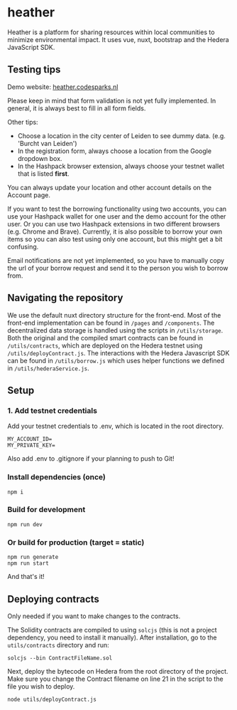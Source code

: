 # heather

Heather is a platform for sharing resources within local communities to minimize environmental impact. It uses vue, nuxt, bootstrap and the Hedera JavaScript SDK.

## Testing tips

Demo website: [heather.codesparks.nl](https://heather.codesparks.nl)

Please keep in mind that form validation is not yet fully implemented. In general, it is always best to fill in all form fields.

Other tips:

- Choose a location in the city center of Leiden to see dummy data. (e.g. 'Burcht van Leiden')
- In the registration form, always choose a location from the Google dropdown box.
- In the Hashpack browser extension, always choose your testnet wallet that is listed **first**.

You can always update your location and other account details on the Account page.

If you want to test the borrowing functionality using two accounts, you can use your Hashpack wallet for one user and the demo account for the other user. Or you can use two Hashpack extensions in two different browsers (e.g. Chrome and Brave). Currently, it is also possible to borrow your own items so you can also test using only one account, but this might get a bit confusing.

Email notifications are not yet implemented, so you have to manually copy the url of your borrow request and send it to the person you wish to borrow from.

## Navigating the repository

We use the default nuxt directory structure for the front-end. Most of the front-end implementation can be found in `/pages` and `/components`. The decentralized data storage is handled using the scripts in `/utils/storage`. Both the original and the compiled smart contracts can be found in `/utils/contracts`, which are deployed on the Hedera testnet using `/utils/deployContract.js`. The interactions with the Hedera Javascript SDK can be found in `/utils/borrow.js` which uses helper functions we defined in `/utils/hederaService.js`.

## Setup

### 1. Add testnet credentials

Add your testnet credentials to .env, which is located in the root directory.

```
MY_ACCOUNT_ID=
MY_PRIVATE_KEY=
```

Also add .env to .gitignore if your planning to push to Git!

### Install dependencies (once)

```
npm i
```

### Build for development

```
npm run dev
```

### Or build for production (target = static)

```
npm run generate
npm run start
```

And that's it!

## Deploying contracts

Only needed if you want to make changes to the contracts.

The Solidity contracts are compiled to using `solcjs` (this is not a project dependency, you need to install it manually).
After installation, go to the `utils/contracts` directory and run:

```
solcjs --bin ContractFileName.sol
```

Next, deploy the bytecode on Hedera from the root directory of the project. Make sure you change the Contract filename on line 21 in the script to the file you wish to deploy.

```
node utils/deployContract.js
```
